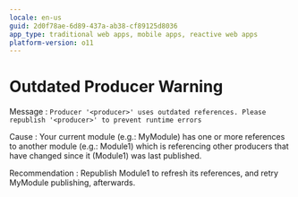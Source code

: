 ```yaml
---
locale: en-us
guid: 2d0f78ae-6d89-437a-ab38-cf89125d8036
app_type: traditional web apps, mobile apps, reactive web apps
platform-version: o11
---
```


# Outdated Producer Warning

Message
:   `Producer '<producer>' uses outdated references. Please republish '<producer>' to prevent runtime errors`

Cause
:   Your current module (e.g.: MyModule) has one or more references to another module (e.g.: Module1) which is referencing other producers that have changed since it (Module1) was last published.

Recommendation
:   Republish Module1 to refresh its references, and retry MyModule publishing, afterwards.
